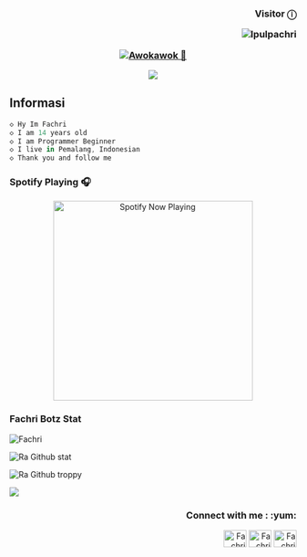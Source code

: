 <h3 align="right">Visitor ⓘ

<p align="right"> <img src="https://komarev.com/ghpvc/?username=Ipulpachri&label=Profile%20views&color=443c42&style=plastic" alt="Ipulpachri" /> </p> 

<p align="center">
  <a href="https://github.com/Ipulpachri"><img src="http://readme-typing-svg.herokuapp.com?color=ffffff&center=true&vCenter=true&multiline=false&lines=Hi+I'm+Fachri;I'm+From+Indonesian;Don't+bully+me" alt="Awokawok 🗿">
</p>

<p align="center">
<a href="https://youtube.com/c/SaefulFahri"><img align="center" height="auto" src="https://i.imgur.com/ugWb6BU.gif7343734373037333361326632663664363536343639363132653637363937303638373932653633366636643266366436353634363936313266333833333336343836393461363333373730363737613739333836393465353834333665326636372e676966"/></a>

<p align="center">


## Informasi 
```ts
◇ Hy Im Fachri
◇ I am 14 years old
◇ I am Programmer Beginner
◇ I live in Pemalang, Indonesian
◇ Thank you and follow me
```

### Spotify Playing 🎧

<p align="center">
  <a href="https://open.spotify.com/user/31nuzemgd72h4llo3dnl2pshegeu?si=qHWmVIfBQhy2KyH0dJgQ2Q&utm_source=copy-link" target="_blank"><img src="https://now-playing-on-spotify.vercel.app/api/spotify" alt="Spotify Now Playing" width="350"/></a>
</p>


### Fachri Botz Stat 


<p><img align="center" src="https://github-readme-streak-stats.herokuapp.com/?user=Ipulpachri&theme=default" alt="Fachri" /></p>

![Ra Github stat](https://github-readme-stats.vercel.app/api?username=Ipulpachri&theme=default&show_icons=true) 

![Ra Github troppy](https://github-profile-trophy.vercel.app/?username=Ipulpachri&theme=default)

![](https://github-profile-summary-cards.vercel.app/api/cards/profile-details?username=Ipulpachri&theme=default)


<h3 align="right">Connect with me : :yum:</h3>
<p align="right">
<a href="https://youtube.com/SaefulFahri" target="_blank"><img align="center" src="https://simpleicons.org/icons/youtube.svg" alt="Fachri youtube" height="30" width="40" /></a>
<a href="https://instagram.com/sfdesign_id" target="_blank"><img align="center" src="https://simpleicons.org/icons/instagram.svg" alt="Fachri Instagram" height="30" width="40" /></a>
<a href="https://wa.me/6285713041886" target="_blank"><img align="center" src="https://simpleicons.org/icons/whatsapp.svg" alt="Fachri whatsapp" height="30" width="40" /></a>
</p>
